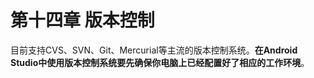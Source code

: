 # 第十四章 版本控制

目前支持CVS、SVN、Git、Mercurial等主流的版本控制系统。**在Android Studio中使用版本控制系统要先确保你电脑上已经配置好了相应的工作环境**。
